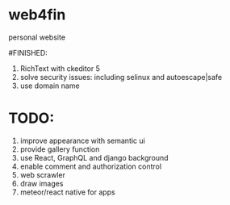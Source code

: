 # web4fin
personal website

#FINISHED:
  1. RichText with ckeditor 5
  2. solve security issues: including selinux and autoescape|safe
  3. use domain name

# TODO:
  1. improve appearance with semantic ui
  3. provide gallery function
  4. use React, GraphQL and django background
  5. enable comment and authorization control
  6. web scrawler
  7. draw images
  8. meteor/react native for apps
